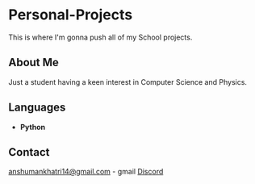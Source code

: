 # Personal-Projects
This is where I'm gonna push all of my School projects.
## About Me
Just a student having a keen interest in Computer Science and Physics.
## Languages
- **Python**
## Contact
anshumankhatri14@gmail.com - gmail       [Discord](https://discord.com/channels/@me/713643481834455061/)
